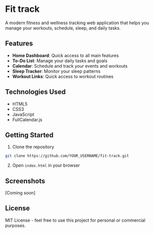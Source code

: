 # Fit track

A modern fitness and wellness tracking web application that helps you manage your workouts, schedule, sleep, and daily tasks.

## Features

- **Home Dashboard**: Quick access to all main features
- **To-Do List**: Manage your daily tasks and goals
- **Calendar**: Schedule and track your events and workouts
- **Sleep Tracker**: Monitor your sleep patterns
- **Workout Links**: Quick access to workout routines

## Technologies Used

- HTML5
- CSS3
- JavaScript
- FullCalendar.js

## Getting Started

1. Clone the repository
```bash
git clone https://github.com/YOUR_USERNAME/fit-track.git
```

2. Open `index.html` in your browser

## Screenshots

[Coming soon]

## License

MIT License - feel free to use this project for personal or commercial purposes. 